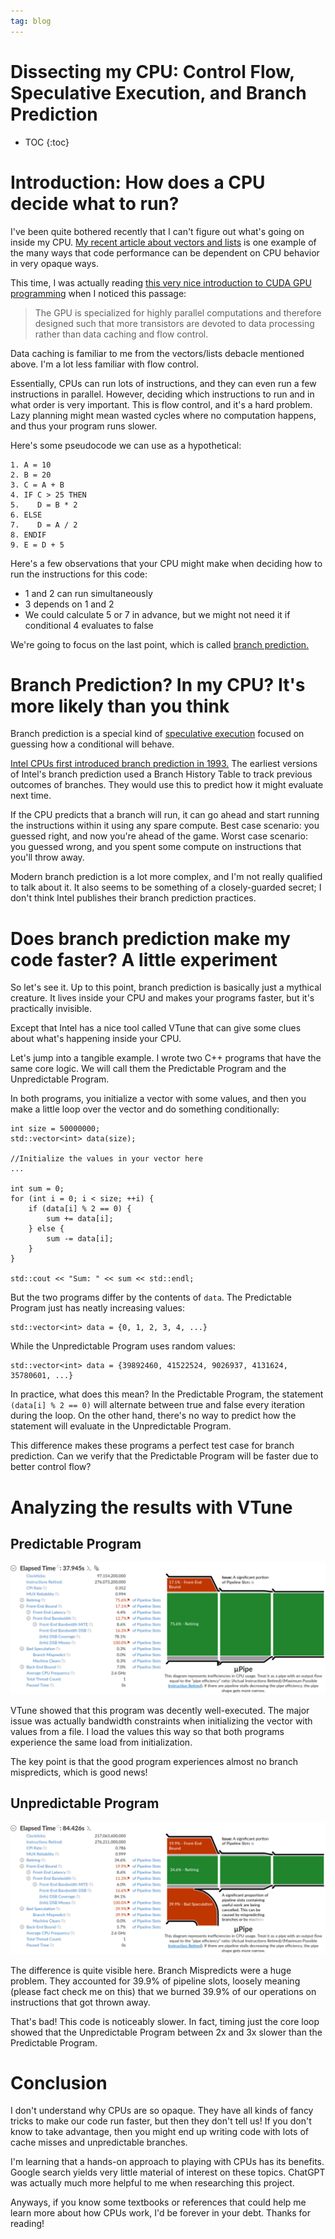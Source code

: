 ```yaml
---
tag: blog
---
```


# Dissecting my CPU: Control Flow, Speculative Execution, and Branch Prediction

* TOC
{:toc}


# Introduction: How does a CPU decide what to run?

I've been quite bothered recently that I can't figure out what's going on inside my CPU. [My recent article about vectors and lists](https://horenbergerb.github.io/2024/05/09/vector-vs-list.html) is one example of the many ways that code performance can be dependent on CPU behavior in very opaque ways.

This time, I was actually reading [this very nice introduction to CUDA GPU programming](https://docs.nvidia.com/cuda/cuda-c-programming-guide/) when I noticed this passage:

 > 
 > The GPU is specialized for highly parallel computations and therefore designed such that more transistors are devoted to data processing rather than data caching and flow control.

Data caching is familiar to me from the vectors/lists debacle mentioned above. I'm a lot less familiar with flow control.

Essentially, CPUs can run lots of instructions, and they can even run a few instructions in parallel. However, deciding which instructions to run and in what order is very important. This is flow control, and it's a hard problem. Lazy planning might mean wasted cycles where no computation happens, and thus your program runs slower.

Here's some pseudocode we can use as a hypothetical:

````
1. A = 10
2. B = 20
3. C = A + B
4. IF C > 25 THEN
5.    D = B * 2
6. ELSE
7.    D = A / 2
8. ENDIF
9. E = D + 5

````

Here's a few observations that your CPU might make when deciding how to run the instructions for this code:

* 1 and 2 can run simultaneously
* 3 depends on 1 and 2
* We could calculate 5 or 7 in advance, but we might not need it if conditional 4 evaluates to false

We're going to focus on the last point, which is called [branch prediction.](https://en.wikipedia.org/wiki/Branch_predictor)

# Branch Prediction? In my CPU? It's more likely than you think

Branch prediction is a special kind of [speculative execution](https://en.wikipedia.org/wiki/Speculative_execution) focused on guessing how a conditional will behave.

[Intel CPUs first introduced branch prediction in 1993.](https://www.intel.com/content/www/us/en/developer/articles/technical/intel-sdm.html)  The earliest versions of Intel's branch prediction used a Branch History Table to track previous outcomes of branches. They would use this to predict how it might evaluate next time.

If the CPU predicts that a branch will run, it can go ahead and start running the instructions within it using any spare compute. Best case scenario: you guessed right, and now you're ahead of the game. Worst case scenario: you guessed wrong, and you spent some compute on instructions that you'll throw away.

Modern branch prediction is a lot more complex, and I'm not really qualified to talk about it. It also seems to be something of a closely-guarded secret; I don't think Intel publishes their branch prediction practices.

# Does branch prediction make my code faster? A little experiment

So let's see it. Up to this point, branch prediction is basically just a mythical creature. It lives inside your CPU and makes your programs faster, but it's practically invisible.

Except that Intel has a nice tool called VTune that can give some clues about what's happening inside your CPU.

Let's jump into a tangible example. I wrote two C++ programs that have the same core logic. We will call them the Predictable Program and the Unpredictable Program.

In both programs, you initialize a vector with some values, and then you make a little loop over the vector and do something conditionally:

````
int size = 50000000;
std::vector<int> data(size);

//Initialize the values in your vector here
...

int sum = 0;
for (int i = 0; i < size; ++i) {
	if (data[i] % 2 == 0) {
		sum += data[i];
	} else {
		sum -= data[i];
	}
}

std::cout << "Sum: " << sum << std::endl;
````

But the two programs differ by the contents of `data`. The Predictable Program just has neatly increasing values:

````
std::vector<int> data = {0, 1, 2, 3, 4, ...}
````

While the Unpredictable Program uses random values:

````
std::vector<int> data = {39892460, 41522524, 9026937, 4131624, 35780601, ...}
````

In practice, what does this mean? In the Predictable Program, the statement `(data[i] % 2 == 0)` will alternate between true and false every iteration during the loop. On the other hand, there's no way to predict how the statement will evaluate in the Unpredictable Program.

This difference makes these programs a perfect test case for branch prediction. Can we verify that the Predictable Program will be faster due to better control flow?

# Analyzing the results with VTune

## Predictable Program

![Pasted image 20240621204954.png](/images/obsidian/Pasted%20image%2020240621204954.png)

VTune showed that this program was decently well-executed. The major issue was actually bandwidth constraints when initializing the vector with values from a file. I load the values this way so that both programs experience the same load from initialization.

The key point is that the good program experiences almost no branch mispredicts, which is good news!

## Unpredictable Program

![Pasted image 20240621204906.png](/images/obsidian/Pasted%20image%2020240621204906.png)

The difference is quite visible here. Branch Mispredicts were a huge problem. They accounted for 39.9% of pipeline slots, loosely meaning (please fact check me on this) that we burned 39.9% of our operations on instructions that got thrown away.

That's bad! This code is noticeably slower. In fact, timing just the core loop showed that the Unpredictable Program between 2x and 3x slower than the Predictable Program.

# Conclusion

I don't understand why CPUs are so opaque. They have all kinds of fancy tricks to make our code run faster, but then they don't tell us! If you don't know to take advantage, then you might end up writing code with lots of cache misses and unpredictable branches.

I'm learning that a hands-on approach to playing with CPUs has its benefits. Google search yields very little material of interest on these topics. ChatGPT was actually much more helpful to me when researching this project.

Anyways, if you know some textbooks or references that could help me learn more about how CPUs work, I'd be forever in your debt. Thanks for reading!

